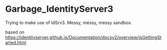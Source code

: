 # Garbage_IdentityServer3
Trying to make use of IdSrv3. Messy, messy, messy sandbox.

based on https://identityserver.github.io/Documentation/docsv2/overview/jsGettingStarted.html